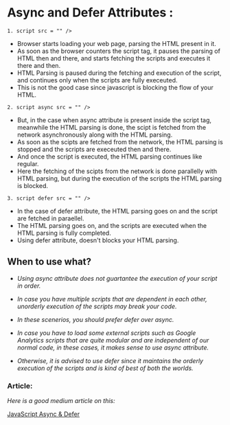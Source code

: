 
# Async and Defer Attributes :

`1. script src = "" />`
- Browser starts loading your web page, parsing the HTML present in it.
- As soon as the browser counters the script tag, it pauses the parsing of HTML then and there, and starts fetching the scripts and executes it there and then.
- HTML Parsing is paused during the fetching and execution of the script, and continues only when the scripts are fully execeuted.
- This is not the good case since javascript is blocking the flow of your HTML.


`2. script async src = "" />`
- But, in the case when async attribute is present inside the script tag, meanwhile the HTML parsing is done, the scipt is fetched from the network asynchronously along with the HTML parsing.
- As soon as the scipts are fetched from the network, the HTML parsing is stopped and the scripts are execeuted then and there.
- And once the script is executed, the HTML parsing continues like regular.
- Here the fetching of the scipts from the network is done parallelly with HTML parsing, but during the execution of the scripts the HTML parsing is blocked.


`3. script defer src = "" />`
- In the case of defer attribute, the HTML parsing goes on and the script are fetched in paraellel.
- The HTML parsing goes on, and the scripts are executed when the HTML parsing is fully completed.
- Using defer attribute, doesn't blocks your HTML parsing.

## When to use what?
- _Using async attribute does not guartantee the execution of your script in order._

- _In case you have multiple scripts that are dependent in each other, unorderly execution of the scripts may break your code._

- _In these scenerios, you should prefer defer over async._

- _In case you have to load some external scripts such as Google Analytics scripts that are quite modular and are independent of our normal code, in these cases, it makes sense to use async attribute._

- _Otherwise, it is advised to use defer since it maintains the orderly execution of the scripts and is kind of best of both the worlds._







### Article: 

_Here is a good medium article on this:_

[JavaScript Async & Defer](https://medium.com/@dilarauluturhan/javascript-async-defer-9da1f3244ed5)

